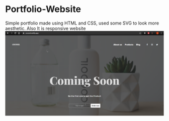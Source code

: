 # Portfolio-Website
Simple portfolio made using HTML and CSS, used some SVG to look more aesthetic. Also It is responsive website
![oops](img/2020-06-20%2022_57_45-.png)
